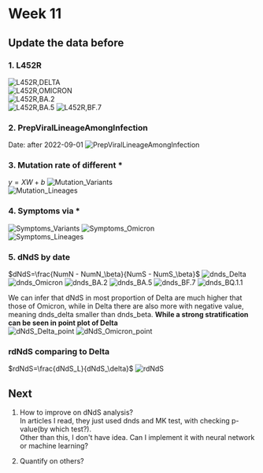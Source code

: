 # Week 11

## Update the data before
### 1. L452R
![L452R,DELTA](https://github.com/KirakiraZLY/Variants-and-mutation-rate-in-SARS-Cov2/blob/main/Img/Week11/L452R/L452R%2CDELTA.png?raw=true)   
![L452R,OMICRON](https://github.com/KirakiraZLY/Variants-and-mutation-rate-in-SARS-Cov2/blob/main/Img/Week11/L452R/L452R%2COMICRON.png?raw=true)   
![L452R,BA.2](https://github.com/KirakiraZLY/Variants-and-mutation-rate-in-SARS-Cov2/blob/main/Img/Week11/L452R/L452R%2CBA.2.png?raw=true)   
![L452R,BA.5](https://github.com/KirakiraZLY/Variants-and-mutation-rate-in-SARS-Cov2/blob/main/Img/Week11/L452R/L452R%2CBA.5.png?raw=true)
![L452R,BF.7](https://github.com/KirakiraZLY/Variants-and-mutation-rate-in-SARS-Cov2/blob/main/Img/Week11/L452R/L452R%2CBF.7.png?raw=true)

### 2. PrepViralLineageAmongInfection
Date: after 2022-09-01
![PrepViralLineageAmongInfection](https://github.com/KirakiraZLY/Variants-and-mutation-rate-in-SARS-Cov2/blob/main/Img/Week11/PrepViralLineageAmongInfection.png?raw=true)   

   
### 3. Mutation rate of different *
$y=XW+b$
![Mutation_Variants](https://github.com/KirakiraZLY/Variants-and-mutation-rate-in-SARS-Cov2/blob/main/Img/Week11/MutationRateofDifferentVariants.png?raw=true)   
![Mutation_Lineages](https://github.com/KirakiraZLY/Variants-and-mutation-rate-in-SARS-Cov2/blob/main/Img/Week11/MutationRateofDifferentLineages.png?raw=true)

### 4. Symptoms via *   
![Symptoms_Variants](https://github.com/KirakiraZLY/Variants-and-mutation-rate-in-SARS-Cov2/blob/main/Img/Week11/Symptoms/Symptoms%20via%20Variant.png?raw=true)
![Symptoms_Omicron](https://github.com/KirakiraZLY/Variants-and-mutation-rate-in-SARS-Cov2/blob/main/Img/Week11/Symptoms/Symptoms%20via%20Lineages%20Omicron.png?raw=true)   
![Symptoms_Lineages](https://github.com/KirakiraZLY/Variants-and-mutation-rate-in-SARS-Cov2/blob/main/Img/Week11/Symptoms/Symptoms%20via%20Lineages.png?raw=true)

### 5. dNdS by date   
$dNdS=\frac{NumN - NumN_\beta}{NumS - NumS_\beta}$
![dnds_Delta](https://github.com/KirakiraZLY/Variants-and-mutation-rate-in-SARS-Cov2/blob/main/Img/Week11/dNdSbyDate/dndsDelta.png?raw=true)
![dnds_Omicron](https://github.com/KirakiraZLY/Variants-and-mutation-rate-in-SARS-Cov2/blob/main/Img/Week11/dNdSbyDate/dndsOmicron.png?raw=true)
![dnds_BA.2](https://github.com/KirakiraZLY/Variants-and-mutation-rate-in-SARS-Cov2/blob/main/Img/Week11/dNdSbyDate/dnds_BA.2.png?raw=true)
![dnds_BA.5](https://github.com/KirakiraZLY/Variants-and-mutation-rate-in-SARS-Cov2/blob/main/Img/Week11/dNdSbyDate/dnds_BA.5.png?raw=true)
![dnds_BF.7](https://github.com/KirakiraZLY/Variants-and-mutation-rate-in-SARS-Cov2/blob/main/Img/Week11/dNdSbyDate/dnds_BF.7.png?raw=true)
![dnds_BQ.1.1](https://github.com/KirakiraZLY/Variants-and-mutation-rate-in-SARS-Cov2/blob/main/Img/Week11/dNdSbyDate/dnds_BQ.1.1.png?raw=true)

We can infer that dNdS in most proportion of Delta are much higher that those of Omicron, while in Delta there are also more with negative value, meaning dnds_delta smaller than dnds_beta.
**While a strong stratification can be seen in point plot of Delta**   
![dNdS_Delta_point](https://github.com/KirakiraZLY/Variants-and-mutation-rate-in-SARS-Cov2/blob/main/Img/Week11/dNdSbyDate/dNdS_point_Delta.png?raw=true)
![dNdS_Omicron_point](https://github.com/KirakiraZLY/Variants-and-mutation-rate-in-SARS-Cov2/blob/main/Img/Week11/dNdSbyDate/dNdS_poing_Omicron.png?raw=true)

### rdNdS comparing to Delta
$rdNdS=\frac{dNdS_L}{dNdS_\delta}$
![rdNdS](https://github.com/KirakiraZLY/Variants-and-mutation-rate-in-SARS-Cov2/blob/main/Img/Week11/rdNdS_lineage_delta.png?raw=true)

## Next
1. How to improve on dNdS analysis?   
In articles I read, they just used dnds and MK test, with checking p-value(by which test?).   
Other than this, I don't have idea. Can I implement it with neural network or machine learning?

2. Quantify on others?